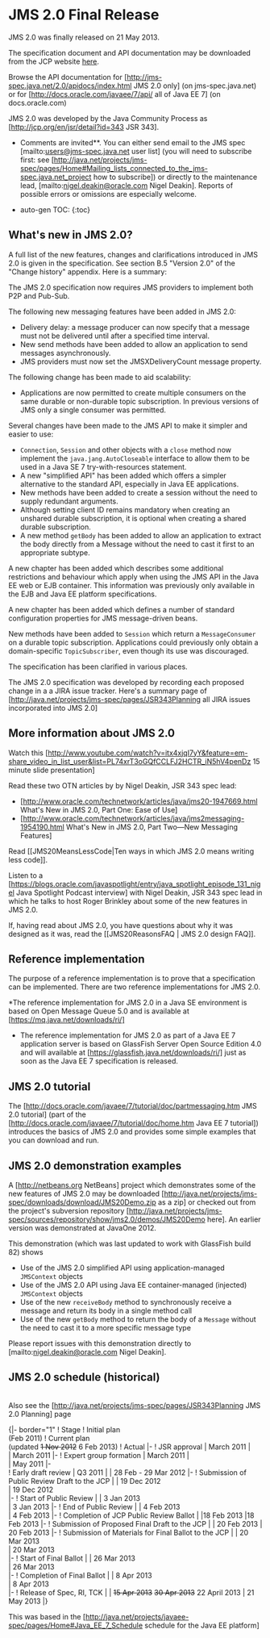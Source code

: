 # JMS 2.0 Final Release 

JMS 2.0 was finally released on 21 May 2013.

The specification document and API documentation may be downloaded from the JCP website [here](http://jcp.org/aboutJava/communityprocess/final/jsr343/index.html). 

Browse the API documentation for [http://jms-spec.java.net/2.0/apidocs/index.html JMS 2.0 only] (on jms-spec.java.net) or for [http://docs.oracle.com/javaee/7/api/ all of Java EE 7] (on docs.oracle.com)

JMS 2.0 was developed by the Java Community Process as [http://jcp.org/en/jsr/detail?id=343 JSR 343].

  * Comments are invited**. You can either send email to the JMS spec  [mailto:users@jms-spec.java.net user list] (you will need to subscribe first: see [http://java.net/projects/jms-spec/pages/Home#Mailing_lists_connected_to_the_jms-spec.java.net_project how to  subscribe]) or directly to the maintenance lead,  [mailto:nigel.deakin@oracle.com Nigel Deakin]. Reports of possible errors or omissions are especially welcome.

* auto-gen TOC:
{:toc}

## What's new in JMS 2.0? 

A full list of the new features, changes and clarifications introduced in JMS 2.0 is given in the specification. See section B.5 "Version 2.0" of the "Change history" appendix. Here is a summary:

The JMS 2.0 specification now requires JMS providers to implement both P2P and Pub-Sub.

The following new messaging features have been added in JMS 2.0:
* Delivery delay: a message producer can now specify that a message must not be delivered until after a specified time interval.
* New send methods have been added to allow an application to send messages asynchronously.
* JMS providers must now set the JMSXDeliveryCount message property.

The following change has been made to aid scalability:
* Applications are now permitted to create multiple consumers on the same durable or non-durable topic subscription. In previous versions of JMS only a single consumer was permitted.

Several changes have been made to the JMS API to make it simpler and easier to use:
* `Connection`, `Session` and other objects with a `close` method now implement the `java.jang.AutoCloseable` interface to allow them to be used in a Java SE 7 try-with-resources statement. 
* A new "simplified API" has been added which offers a simpler alternative to the standard API, especially in Java EE applications.
* New methods have been added to create a session without the need to supply redundant arguments.
* Although setting client ID remains mandatory when creating an unshared durable subscription, it is optional when creating a shared durable subscription. 
* A new method `getBody` has been added to allow an application to extract the body directly from a Message without the need to cast it first to an appropriate subtype. 

A new chapter has been added which describes some additional restrictions and behaviour which apply when using the JMS API in the Java EE web or EJB container. This information was previously only available in the EJB and Java EE platform specifications. 

A new chapter has been added which defines a number of standard configuration properties for JMS message-driven beans.

New methods have been added to `Session` which return a `MessageConsumer` on a durable topic subscription. Applications could previously only obtain a domain-specific `TopicSubscriber`, even though its use was discouraged. 

The specification has been clarified in various places.

The JMS 2.0 specification was developed by recording each proposed change in a a JIRA issue tracker. Here's a summary page of  [http://java.net/projects/jms-spec/pages/JSR343Planning all JIRA issues incorporated into JMS 2.0]<br/>

## More information about JMS 2.0 

Watch this [http://www.youtube.com/watch?v=itx4xjqI7yY&feature=em-share_video_in_list_user&list=PL74xrT3oGQfCCLFJ2HCTR_iN5hV4penDz 15 minute slide presentation]

Read these two OTN articles by by Nigel Deakin, JSR 343 spec lead:
* [http://www.oracle.com/technetwork/articles/java/jms20-1947669.html What's New in JMS 2.0, Part One: Ease of Use] 
* [http://www.oracle.com/technetwork/articles/java/jms2messaging-1954190.html What's New in JMS 2.0, Part Two—New Messaging Features]

Read [[JMS20MeansLessCode|Ten ways in which JMS 2.0 means writing less code]].

Listen to a  [https://blogs.oracle.com/javaspotlight/entry/java_spotlight_episode_131_nigel Java Spotlight Podcast interview] with Nigel Deakin, JSR 343 spec lead in which he talks to host Roger Brinkley about some of the new features in JMS 2.0.

If, having read about JMS 2.0, you have questions about why it was designed as it was, read the [[JMS20ReasonsFAQ | JMS 2.0 design FAQ]].

## Reference implementation 

The purpose of a reference implementation is to prove that a specification can be implemented. There are two reference implementations for JMS 2.0.

*The reference implementation for JMS 2.0 in a Java SE environment is based on Open Message Queue 5.0 and is available at [https://mq.java.net/downloads/ri/] 

* The reference implementation for JMS 2.0 as part of a Java EE 7 application server is based on GlassFish Server Open Source Edition 4.0 and will available at [https://glassfish.java.net/downloads/ri/] just as soon as the Java EE  7 specification is released.  

## JMS 2.0 tutorial

The [http://docs.oracle.com/javaee/7/tutorial/doc/partmessaging.htm JMS 2.0 tutorial] (part of the [http://docs.oracle.com/javaee/7/tutorial/doc/home.htm Java EE 7 tutorial]) introduces the basics of JMS 2.0 and provides some simple examples that you can download and run.

## JMS 2.0 demonstration examples 

A [http://netbeans.org NetBeans] project which demonstrates some of the new features of JMS 2.0 may be downloaded  [http://java.net/projects/jms-spec/downloads/download/JMS20Demo.zip as a zip] or checked out from the project's subversion repository [http://java.net/projects/jms-spec/sources/repository/show/jms2.0/demos/JMS20Demo here]. An earlier version was demonstrated at JavaOne 2012.

This demonstration (which was last updated to work with GlassFish build 82) shows
* Use of the JMS 2.0 simplified API  using application-managed `JMSContext` objects
* Use of the JMS 2.0 API using Java EE container-managed (injected) `JMSContext` objects
* Use of the new `receiveBody` method to synchronously receive a message and return its body in a single method call
* Use of the new `getBody` method to return the body of a `Message` without the need to cast it to a more specific message type

Please report issues with this demonstration directly to [mailto:nigel.deakin@oracle.com Nigel Deakin].

##  JMS 2.0 schedule (historical)

<br/>Also see the [http://java.net/projects/jms-spec/pages/JSR343Planning JMS 2.0 Planning] page <br/>

{|- border="1"
! Stage
! Initial plan<br/>(Feb 2011)
! Current plan<br/> (updated  <strike>1 Nov 2012</strike> 6 Feb 2013)
! Actual
|- 
! JSR approval
|  March 2011
|  
| March 2011
|-
! Expert group formation
|  March 2011
|  
| May 2011
|-   
! Early draft review
|  Q3 2011
| 
|   28 Feb - 29 Mar 2012
|-
! Submission of Public Review Draft to the JCP
| 
| 19 Dec 2012 	
| 19 Dec 2012 	
|-
! Start of Public Review
|
| 3  Jan 2013 	
| 3  Jan 2013 
|-
! End of Public Review
|
| 4  Feb 2013 	
| 4  Feb 2013 
|-
! Completion of JCP Public Review Ballot
|
|18 Feb 2013
|18 Feb 2013
|-
! Submission of Proposed Final Draft to the JCP
|
| 20 Feb 2013
| 20 Feb 2013
|-
! Submission of Materials for Final Ballot to the JCP
|
| 20 Mar 2013 	
| 20 Mar 2013 	
|-
! Start of Final Ballot
|
| 26 Mar 2013 	
| 26 Mar 2013 	
|-
! Completion of Final Ballot
|
| 8  Apr 2013 	
| 8  Apr 2013 	
|-
! Release of Spec, RI, TCK 
|
| <strike>15 Apr 2013</strike> <strike>30 Apr 2013</strike> 22 April 2013
| 21 May 2013
|}

This was based in the [http://java.net/projects/javaee-spec/pages/Home#Java_EE_7_Schedule schedule for the Java EE platform]
